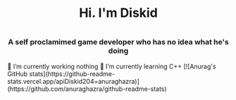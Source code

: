 <h1 align ="center"> Hi. I'm Diskid<h1>
<h3 align="center">  A self proclamimed game developer who has no idea what he's doing </h3>
🔭 I’m currently working nothing
🌱 I’m currently learning C++
[![Anurag's GitHub stats](https://github-readme-stats.vercel.app/apiDiskid204=anuraghazra)](https://github.com/anuraghazra/github-readme-stats)


<!--
**Diskid204/Diskid204** is a ✨ _special_ ✨ repository because its `README.md` (this file) appears on your GitHub profile.

Here are some ideas to get you started:

- 🔭 I’m currently working on ...
- 🌱 I’m currently learning ...
- 👯 I’m looking to collaborate on ...
- 🤔 I’m looking for help with ...
- 💬 Ask me about ...
- 📫 How to reach me: ...
- 😄 Pronouns: ...
- ⚡ Fun fact: ...
-->
